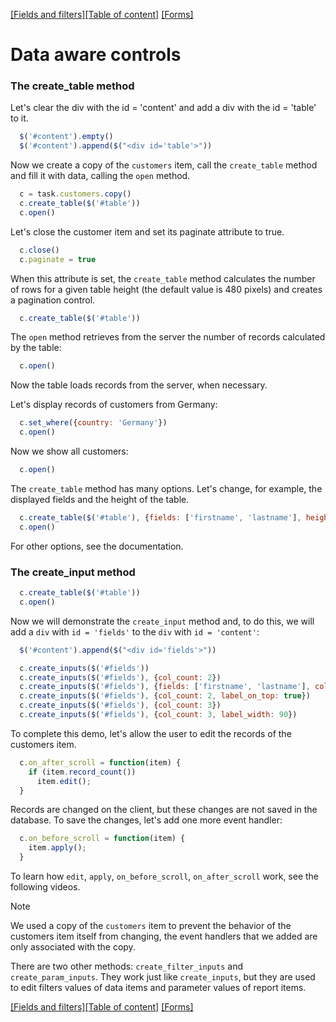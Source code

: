 [[Fields and filters]](fields_filters.md)[[Table of content]](index.md)
[[Forms]](forms.md)

# Data aware controls

### The create_table method

Let's clear the div with the id = 'content' and add a div with the id = 'table' to it.

```javascript
  $('#content').empty()
  $('#content').append($("<div id='table'>"))
```

Now we create a copy of the `customers` item, call the `create_table` method and fill it with data, calling the `open` method.

```javascript
  c = task.customers.copy()
  c.create_table($('#table'))
  c.open()
```

Let's close the customer item and set its paginate attribute to true.

```javascript
  c.close()
  c.paginate = true
```

When this attribute is set, the `create_table` method calculates the number of rows for 
a given table height (the default value is 480 pixels) and creates a pagination control.

```javascript
  c.create_table($('#table'))
```

The `open` method retrieves from the server the number of records calculated by the table:

```javascript
  c.open()
```

Now the table loads records from the server, when necessary.

Let's display records of customers from Germany:

```javascript
  c.set_where({country: 'Germany'})
  c.open()
```

Now we show all customers:

```javascript
  c.open()
```

The `create_table` method has many options. Let's change, for example, the displayed 
fields and the height of the table.

```javascript
  c.create_table($('#table'), {fields: ['firstname', 'lastname'], height: 600})
  c.open()
```

For other options, see the documentation.

### The create_input method

```javascript
  c.create_table($('#table'))
  c.open()
```

Now we will demonstrate the `create_input` method and, to do this, we will add a `div` with `id = 'fields'` to the `div` with `id = 'content'`:

```javascript
  $('#content').append($("<div id='fields'>"))

  c.create_inputs($('#fields'))
  c.create_inputs($('#fields'), {col_count: 2})
  c.create_inputs($('#fields'), {fields: ['firstname', 'lastname'], col_count: 2})
  c.create_inputs($('#fields'), {col_count: 2, label_on_top: true})
  c.create_inputs($('#fields'), {col_count: 3})
  c.create_inputs($('#fields'), {col_count: 3, label_width: 90})
```

To complete this demo, let's allow the user to edit the records of the customers item.

```javascript
  c.on_after_scroll = function(item) {
    if (item.record_count()) 
      item.edit();
  }
```

Records are changed on the client, but these changes are not saved in the database.
To save the changes, let's add one more event handler:

```javascript
  c.on_before_scroll = function(item) { 
    item.apply();
  }
```

To learn how `edit`, `apply`, `on_before_scroll`, `on_after_scroll` work, see 
the following videos.

> [!Note]
> We used a copy of the `customers` item to prevent the behavior of the customers item itself from changing, the event handlers that we added are only associated with the copy.

There are two other methods: `create_filter_inputs` and `create_param_inputs`. They work just like `create_inputs`, but they are used to edit filters values of data items and parameter values of report items.

[[Fields and filters]](fields_filters.md)[[Table of content]](index.md)
[[Forms]](forms.md)
